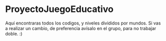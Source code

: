 # ProyectoJuegoEducativo
Aquí  encontraras todos los codigos, y niveles divididos por mundos. 
Si vas a realizar un cambio, de preferencia avísalo en el grupo, para no trabajar doble. 
:) 

